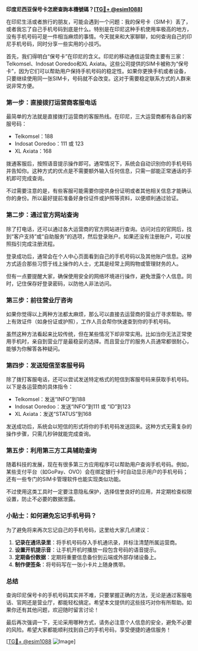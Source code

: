 **印度尼西亚保号卡怎麽查詢本機號碼？[[TG💪+ @esim1088](https://t.me/s/esim1088)]**

在印尼生活或者旅行的朋友，可能会遇到一个问题：我的保号卡（SIM卡）丢了，或者我忘了自己手机号码到底是什么。特别是在印尼这种手机使用率极高的地方，没有手机号码可是一件相当麻烦的事情。今天就来和大家聊聊，如何查询自己的印尼手机号码，同时分享一些实用的小技巧。

首先，我们得明白“保号卡”在印尼的含义。印尼的移动通信运营商主要有三家：Telkomsel、Indosat Ooredoo和XL Axiata。这些公司提供的SIM卡被称为“保号卡”，因为它们可以帮助用户保持手机号码的稳定性。如果你更换手机或者设备，只要继续使用同一张SIM卡，号码就不会改变。这对于需要稳定联系方式的人群来说非常方便。

### **第一步：直接拨打运营商客服电话**

最简单的方法就是直接拨打运营商的客服热线。在印尼，三大运营商都有各自的客服号码：

- Telkomsel：188
- Indosat Ooredoo：111 或 123
- XL Axiata：168

拨通客服后，按照语音提示操作即可。通常情况下，系统会自动识别你的手机号码并告知你。这种方式的优点是不需要额外输入任何信息，只需一部能正常通话的手机即可完成查询。

不过需要注意的是，有些客服可能需要你提供身份证明或者其他相关信息才能确认你的身份。所以最好提前准备好身份证件或护照等资料，以便顺利通过验证。

### **第二步：通过官方网站查询**

除了打电话，还可以通过各大运营商的官方网站进行查询。访问对应的官网后，找到“客户支持”或“自助服务”的选项，然后登录账户。如果还没有注册账户，可以按照指引完成注册流程。

登录成功后，通常会在个人中心页面看到自己的手机号码以及其他账户信息。这种方式适合那些习惯于线上操作的人士，尤其是经常上网购物或管理财务的人。

但有一点要提醒大家，确保使用安全的网络环境进行操作，避免泄露个人信息。同时，记住保存好登录密码，以防他人非法访问。

### **第三步：前往营业厅咨询**

如果你觉得以上两种方法都太麻烦，那么可以直接去运营商的营业厅寻求帮助。带上有效证件（如身份证或护照），工作人员会帮你快速查到你的手机号码。

虽然这种方法看起来比较传统，但在某些情况下却非常实用。比如当你无法正常使用手机时，亲自到营业厅是最稳妥的选择。而且营业厅的服务人员通常都很耐心，能够为你解答各种疑问。

### **第四步：发送短信至客服号码**

除了拨打客服电话，还可以尝试发送特定格式的短信到客服号码来获取手机号码。以下是各运营商的具体指令：

- Telkomsel：发送“INFO”到188
- Indosat Ooredoo：发送“INFO”到111 或 “ID”到123
- XL Axiata：发送“STATUS”到168

发送成功后，系统会以短信的形式将你的手机号码发送回来。这种方式无需复杂的操作步骤，只需几秒钟就能完成查询。

### **第五步：利用第三方工具辅助查询**

随着科技的发展，现在有很多第三方应用程序可以帮助用户查询手机号码。例如，某些支付平台（如GoPay、OVO）会在绑定银行卡时自动显示用户的手机号码；还有一些专门的SIM卡管理软件也能实现类似功能。

不过使用这类工具时一定要注意隐私保护，选择信誉良好的应用，并定期检查权限设置，防止不必要的数据泄露。

### **小贴士：如何避免忘记手机号码？**

为了避免将来再次忘记自己的手机号码，这里给大家几点建议：

1. **记录在通讯录里**：将手机号码存入手机通讯录，并标注清楚所属运营商。
2. **设置开机提示音**：让手机开机时播放一段包含号码的语音提示。
3. **定期备份数据**：定期将重要信息备份到云端或外部存储设备上。
4. **制作便签条**：将号码写在一张小卡片上随身携带。

### **总结**

查询印尼保号卡的手机号码其实并不难，只要掌握正确的方法，无论是通过客服电话、官网还是营业厅，都能轻松搞定。希望本文提供的这些技巧对你有所帮助。如果你还有其他问题，欢迎随时留言讨论！

最后再次强调一下，无论采用哪种方式，请务必注意个人信息的安全，避免不必要的风险。希望大家都能顺利找到自己的手机号码，享受便捷的通信服务！

[[TG💪+ @esim1088](https://t.me/s/esim1088) ![Image](https://i.postimg.cc/4NQfJmqS/Snipaste-2025-05-13-00-14-12.png)]